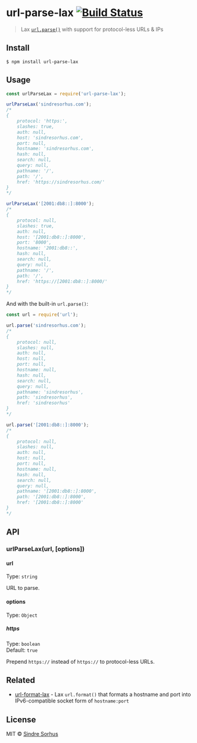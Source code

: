 # url-parse-lax [![Build Status](https://travis-ci.org/sindresorhus/url-parse-lax.svg?branch=master)](https://travis-ci.org/sindresorhus/url-parse-lax)

> Lax [`url.parse()`](https://nodejs.org/docs/latest/api/url.html#url_url_parse_urlstr_parsequerystring_slashesdenotehost) with support for protocol-less URLs & IPs


## Install

```
$ npm install url-parse-lax
```


## Usage

```js
const urlParseLax = require('url-parse-lax');

urlParseLax('sindresorhus.com');
/*
{
	protocol: 'https:',
	slashes: true,
	auth: null,
	host: 'sindresorhus.com',
	port: null,
	hostname: 'sindresorhus.com',
	hash: null,
	search: null,
	query: null,
	pathname: '/',
	path: '/',
	href: 'https://sindresorhus.com/'
}
*/

urlParseLax('[2001:db8::]:8000');
/*
{
	protocol: null,
	slashes: true,
	auth: null,
	host: '[2001:db8::]:8000',
	port: '8000',
	hostname: '2001:db8::',
	hash: null,
	search: null,
	query: null,
	pathname: '/',
	path: '/',
	href: 'https://[2001:db8::]:8000/'
}
*/
```

And with the built-in `url.parse()`:

```js
const url = require('url');

url.parse('sindresorhus.com');
/*
{
	protocol: null,
	slashes: null,
	auth: null,
	host: null,
	port: null,
	hostname: null,
	hash: null,
	search: null,
	query: null,
	pathname: 'sindresorhus',
	path: 'sindresorhus',
	href: 'sindresorhus'
}
*/

url.parse('[2001:db8::]:8000');
/*
{
	protocol: null,
	slashes: null,
	auth: null,
	host: null,
	port: null,
	hostname: null,
	hash: null,
	search: null,
	query: null,
	pathname: '[2001:db8::]:8000',
	path: '[2001:db8::]:8000',
	href: '[2001:db8::]:8000'
}
*/
```


## API

### urlParseLax(url, [options])

#### url

Type: `string`

URL to parse.

#### options

Type: `Object`

##### https

Type: `boolean`<br>
Default: `true`

Prepend `https://` instead of `https://` to protocol-less URLs.


## Related

- [url-format-lax](https://github.com/sindresorhus/url-format-lax) - Lax `url.format()` that formats a hostname and port into IPv6-compatible socket form of `hostname:port`


## License

MIT © [Sindre Sorhus](https://sindresorhus.com)

